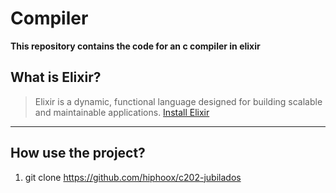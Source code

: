 # Compiler

**This repository contains the code for an c compiler in elixir**

## What is Elixir?
> Elixir is a dynamic, functional language designed for building scalable and maintainable applications.
[Install Elixir](https://elixir-lang.org/install.html)

----
## How use the project?
1. git clone https://github.com/hiphoox/c202-jubilados

